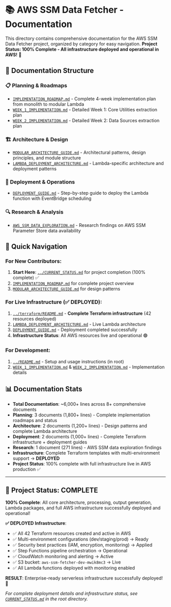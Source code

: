 # 📚 AWS SSM Data Fetcher - Documentation

This directory contains comprehensive documentation for the AWS SSM Data Fetcher project, organized by category for easy navigation. **Project Status: 100% Complete - All infrastructure deployed and operational in AWS!** 🎉

## 📁 Documentation Structure

### 📋 **Planning & Roadmaps**
- [`IMPLEMENTATION_ROADMAP.md`](planning/IMPLEMENTATION_ROADMAP.md) - Complete 4-week implementation plan from monolith to modular Lambda
- [`WEEK_1_IMPLEMENTATION.md`](planning/WEEK_1_IMPLEMENTATION.md) - Detailed Week 1: Core Utilities extraction plan
- [`WEEK_2_IMPLEMENTATION.md`](planning/WEEK_2_IMPLEMENTATION.md) - Detailed Week 2: Data Sources extraction plan

### 🏗️ **Architecture & Design**
- [`MODULAR_ARCHITECTURE_GUIDE.md`](architecture/MODULAR_ARCHITECTURE_GUIDE.md) - Architectural patterns, design principles, and module structure
- [`LAMBDA_DEPLOYMENT_ARCHITECTURE.md`](architecture/LAMBDA_DEPLOYMENT_ARCHITECTURE.md) - Lambda-specific architecture and deployment patterns

### 🚀 **Deployment & Operations**
- [`DEPLOYMENT_GUIDE.md`](deployment/DEPLOYMENT_GUIDE.md) - Step-by-step guide to deploy the Lambda function with EventBridge scheduling

### 🔍 **Research & Analysis**
- [`AWS_SSM_DATA_EXPLORATION.md`](research/AWS_SSM_DATA_EXPLORATION.md) - Research findings on AWS SSM Parameter Store data availability

## 🎯 **Quick Navigation**

### For New Contributors:
1. **Start Here**: [`../CURRENT_STATUS.md`](../CURRENT_STATUS.md) for project completion (100% complete) ✅
2. [`IMPLEMENTATION_ROADMAP.md`](planning/IMPLEMENTATION_ROADMAP.md) for complete project overview
3. [`MODULAR_ARCHITECTURE_GUIDE.md`](architecture/MODULAR_ARCHITECTURE_GUIDE.md) for design patterns

### For Live Infrastructure (✅ DEPLOYED):
1. [`../terraform/README.md`](../terraform/README.md) - **Complete Terraform infrastructure** (42 resources deployed)
2. [`LAMBDA_DEPLOYMENT_ARCHITECTURE.md`](architecture/LAMBDA_DEPLOYMENT_ARCHITECTURE.md) - Live Lambda architecture
3. [`DEPLOYMENT_GUIDE.md`](deployment/DEPLOYMENT_GUIDE.md) - Deployment completed successfully
4. **Infrastructure Status**: All AWS resources live and operational 🟢

### For Development:
1. [`../README.md`](../README.md) - Setup and usage instructions (in root)
2. [`WEEK_1_IMPLEMENTATION.md`](planning/WEEK_1_IMPLEMENTATION.md) & [`WEEK_2_IMPLEMENTATION.md`](planning/WEEK_2_IMPLEMENTATION.md) - Implementation details

## 📊 **Documentation Stats**
- **Total Documentation**: ~6,000+ lines across 8+ comprehensive documents
- **Planning**: 3 documents (1,800+ lines) - Complete implementation roadmaps and status
- **Architecture**: 2 documents (1,200+ lines) - Design patterns and complete Lambda architecture
- **Deployment**: 2 documents (1,000+ lines) - Complete Terraform infrastructure + deployment guides
- **Research**: 1 document (271 lines) - AWS SSM data exploration findings
- **Infrastructure**: Complete Terraform templates with multi-environment support → **DEPLOYED**
- **Project Status**: 100% complete with full infrastructure live in AWS production ✅

---

## 🎉 **Project Status: COMPLETE**
**100% Complete**: All core architecture, processing, output generation, Lambda packages, and full AWS infrastructure successfully deployed and operational!

**✅ DEPLOYED Infrastructure**:
- ✅ All 42 Terraform resources created and active in AWS
- ✅ Multi-environment configurations (dev/staging/prod) → Ready
- ✅ Security best practices (IAM, encryption, monitoring) → Applied
- ✅ Step Functions pipeline orchestration → Operational
- ✅ CloudWatch monitoring and alerting → Active
- ✅ S3 bucket: `aws-ssm-fetcher-dev-mwik8mc3` → Live
- ✅ All Lambda functions deployed with monitoring enabled

**RESULT**: Enterprise-ready serverless infrastructure successfully deployed! 🚀

*For complete deployment details and infrastructure status, see [`CURRENT_STATUS.md`](../CURRENT_STATUS.md) in the root directory.*

